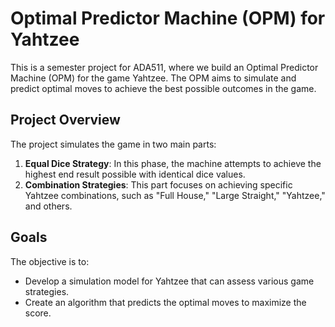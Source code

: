# Optimal Predictor Machine (OPM) for Yahtzee

This is a semester project for ADA511, where we build an Optimal Predictor Machine (OPM) for the game Yahtzee. The OPM aims to simulate and predict optimal moves to achieve the best possible outcomes in the game.

## Project Overview

The project simulates the game in two main parts:

1. **Equal Dice Strategy**: In this phase, the machine attempts to achieve the highest end result possible with identical dice values.
2. **Combination Strategies**: This part focuses on achieving specific Yahtzee combinations, such as "Full House," "Large Straight," "Yahtzee," and others.

## Goals

The objective is to:

- Develop a simulation model for Yahtzee that can assess various game strategies.
- Create an algorithm that predicts the optimal moves to maximize the score.
